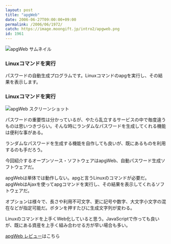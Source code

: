```yaml
---
layout: post
title: "apgWeb"
date: 2006-06-27T09:00:00+09:00
permalink: /2006/06/1972/
catch: https://image.moongift.jp/intro2/apgweb.png
id: 1961
---
```

 ![apgWeb サムネイル](https://image.moongift.jp/intro2/apgweb.t.png "apgWeb サムネイル")
  

### Linuxコマンドを実行
  
パスワードの自動生成プログラムです。Linuxコマンドのapgを実行し、その結果を表示します。  
<!--more-->  

### Linuxコマンドを実行
  

![apgWeb スクリーンショット](https://image.moongift.jp/intro2/apgweb.png "apgWeb スクリーンショット")

  

パスワードの重要性は分かっているが、やたら乱立するサービスの中で毎度違うものは思いつきづらい。そんな時にランダムなパスワードを生成してくれる機能は便利な事がある。

  

ランダムなパスワードを生成する機能を自作しても良いが、既にあるものを利用するのも手だろう。

  

今回紹介するオープンソース・ソフトウェアはapgWeb、自動パスワード生成ソフトウェアだ。

  

apgWebは単体では動作しない。apgと言うLinuxのコマンドが必要だ。apgWebはAjaxを使ってapgコマンドを実行し、その結果を表示してくれるソフトウェアだ。

  

オプションは様々で、長さや利用不可文字、更に記号や数字、大文字小文字の混在などが指定可能だ。ボタンを押すたびに生成文字列が変わる。

  

Linuxのコマンドを上手くWeb化していると思う。JavaScriptで作っても良いが、既にある資産を上手く組み合わせる方が早い場合も多い。

  

[apgWeb レビュー](http://oss.moongift.jp/review/i-1979.html)はこちら

